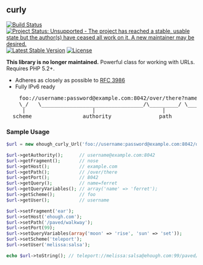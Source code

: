 ## curly

[![Build Status](https://secure.travis-ci.org/ehough/curly.png)](http://travis-ci.org/ehough/curly)
[![Project Status: Unsupported - The project has reached a stable, usable state but the author(s) have ceased all work on it. A new maintainer may be desired.](http://www.repostatus.org/badges/latest/unsupported.svg)](http://www.repostatus.org/#unsupported)
[![Latest Stable Version](https://poser.pugx.org/ehough/curly/v/stable)](https://packagist.org/packages/ehough/curly)
[![License](https://poser.pugx.org/ehough/curly/license)](https://packagist.org/packages/ehough/curly)

**This library is no longer maintained.** Powerful class for working with URLs. Requires PHP 5.2+.

* Adheres as closely as possible to [RFC 3986](http://www.ietf.org/rfc/rfc3986.txt)
* Fully IPv6 ready

<pre>    foo://username:password@example.com:8042/over/there?name=ferret#nose
    \_/   \________________________________/\_________/ \_________/ \__/
     |                     |                     |           |        |
  scheme                authority               path        query   fragment</pre>

### Sample Usage

```php
$url = new ehough_curly_Url('foo://username:password@example.com:8042/over/there?name=ferret#nose');

$url->getAuthority();      // username@example.com:8042
$url->getFragment();       // nose
$url->getHost();           // example.com
$url->getPath();           // /over/there
$url->getPort();           // 8042
$url->getQuery();          // name=ferret
$url->getQueryVariables(); // array('name' => 'ferret');
$url->getScheme();         // foo
$url->getUser();           // username

$url->setFragment('ear');
$url->setHost('ehough.com');
$url->setPath('/paved/walkway');
$url->setPort(99);
$url->setQueryVariables(array('moon' => 'rise', 'sun' => 'set'));
$url->setScheme('teleport');
$url->setUser('melissa:salsa');

echo $url->toString(); // teleport://melissa:salsa@ehough.com:99/paved/walkway?moon=rise&sun=set#ear
```
